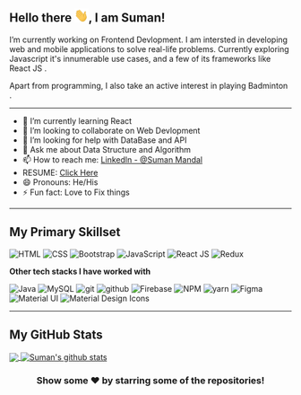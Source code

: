 ## Hello there <img src="https://raw.githubusercontent.com/sahil-75/random-assets/master/wave.gif" width="25px">, I am Suman!

I’m currently working on Frontend Devlopment. I am intersted in developing web and mobile applications to solve real-life problems. Currently exploring Javascript it's innumerable use cases, and a few of its frameworks like React JS .

Apart from programming, I also take an active interest in playing Badminton .

---

- 🌱 I’m currently learning React
- 👯 I’m looking to collaborate on Web Devlopment
- 🤔 I’m looking for help with DataBase and API
- 💬 Ask me about Data Structure and Algorithm
- 📫 How to reach me:  [Linkedln - @Suman Mandal](https://www.linkedin.com/in/suman-mandal-130024186/)
- RESUME: [Click Here](https://drive.google.com/file/d/1WchL0zVq3FI0iuGOhEhC9K71GV72Hlws/view?usp=share_link)
- 😄 Pronouns: He/His
- ⚡ Fun fact: Love to Fix things 

---

## My Primary Skillset

<p>
<img alt="HTML" src="https://img.shields.io/badge/-HTML-E34F26?style=flat&logo=Html5&logoColor=white" />
<img alt="CSS" src="https://img.shields.io/badge/-CSS-1572B6?style=flat&logo=css3&logoColor=white" />
<img alt="Bootstrap" src="https://img.shields.io/badge/-Bootstrap-563D7C?style=flat&logo=bootstrap&logoColor=white" />
<img alt="JavaScript" src="https://img.shields.io/badge/-JavaScript-505050?style=flat&logo=JavaScript&logoColor=F7DF1E" />
<img alt="React JS" src="https://img.shields.io/badge/-React JS-61DAFB?style=flat&logo=react&logoColor=black" />
<img alt="Redux" src="https://img.shields.io/badge/-Redux-764ABC?style=flat&logo=redux&logoColor=white" />

</p>

**Other tech stacks I have worked with**  

<p>
<img alt="Java" src="https://img.shields.io/badge/-Java-0052CC?style=flat&logo=Java&logoColor=white" />
<img alt="MySQL" src="https://img.shields.io/badge/-MySQL-3776AB?style=flat&logo=mysql&logoColor=white" />
<img alt="git" src="https://img.shields.io/badge/-Git-F05032?style=flat&logo=git&logoColor=white" />
<img alt="github" src="https://img.shields.io/badge/-GitHub-505050?style=flat&logo=github&logoColor=white" />
<img alt="Firebase" src="https://img.shields.io/badge/-Firebase-FFCA28?style=flat&logo=firebase&logoColor=white" />
<img alt="NPM" src="https://img.shields.io/badge/-NPM-CB3837?style=flat&logo=npm&logoColor=white" />
<img alt="yarn" src="https://img.shields.io/badge/-Yarn-47A248?style=flat&logo=yarn&logoColor=white" />
<img alt="Figma" src="https://img.shields.io/badge/-Figma-F24E1E?style=flat&logo=figma&logoColor=white" />
<img alt="Material UI" src="https://img.shields.io/badge/-Material UI-0081CB?style=flat&logo=material-ui&logoColor=white" />
<img alt="Material Design Icons" src="https://img.shields.io/badge/-Material Design Icons-2196F3?style=flat&logo=material-design-icons&logoColor=white" />
</p>

---

## My GitHub Stats

<a href="https://github.com/man-su-97">
  <img align="center" src="https://github-readme-stats.vercel.app/api/top-langs/?username=man-su-97&theme=light&hide_langs_below=1" />
</a>
<a href="https://github.com/man-su-97">
 <img align="center" src="https://github-readme-stats.vercel.app/api?username=man-su-97&show_icons=true&theme=light&line_height=27" alt="Suman's github stats"/>
</a>

<div align="center">

### Show some ❤️ by starring some of the repositories!

</div>
